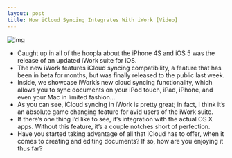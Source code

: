 ```yaml
---
layout: post
title: How iCloud Syncing Integrates With iWork [Video]
---
```

![img](http://media.idownloadblog.com/wp-content/uploads/2011/10/iWork-iCloud-Sync.png)
* Caught up in all of the hoopla about the iPhone 4S and iOS 5 was the release of an updated iWork suite for iOS.
* The new iWork features iCloud syncing compatibility, a feature that has been in beta for months, but was finally released to the public last week.
* Inside, we showcase iWork’s new cloud syncing functionality, which allows you to sync documents on your iPod touch, iPad, iPhone, and even your Mac in limited fashion…
* As you can see, iCloud syncing in iWork is pretty great; in fact, I think it’s an absolute game changing feature for avid users of the iWork suite.
* If there’s one thing I’d like to see, it’s integration with the actual OS X apps. Without this feature, it’s a couple notches short of perfection.
* Have you started taking advantage of all that iCloud has to offer, when it comes to creating and editing documents? If so, how are you enjoying it thus far?

